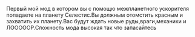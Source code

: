 Первый мой мод в котором вы с помощю межпланетного ускорителя попадаете на планету Селестис.Вы должным отомстить красным и захватить их планету.Вас будут ждать новые руды,враги,механики и ЛОООООР.Сложность мода высокая так что запасайтесь
